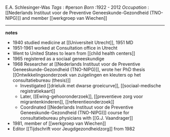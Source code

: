 E.A. Schlesinger-Was
*Tags* : #person 
*Born* :1922 - 2012
*Occupation* : [[Nederlands Instituut voor de Preventive Geneeskunde-Gezondheid (TNO-NIPG)]] and member [[werkgroep van Wiechen]]

---
**notes**

- 1940 studied medicine at [[Universiteit Utrecht]], 1951 MD
- 1951-1961 worked at Consultation office in Utrecht
- Went to United States to learn from [[child health centers]]
- 1965 registered as a sociaal geneeskundige
- 1968 Researcher at [[Nederlands Instituut voor de Preventive Geneeskunde-Gezondheid (TNO-NIPG)]], wrote her PhD thesis [[Ontwikkelingsonderzoek van zuigelingen en kleuters op het consultatiebureau (thesis)]]
	- Investigated [[drieluik met dwarse groeicurve]], [[sociaal-medische registratiekaart]]
	- Later, [[Ewing-gehooronderzoek]], [[preventieve zorg voor migrantenkinderen]], [[referentieonderzoek]]
	- Coordinated [[Nederlands Instituut voor de Preventive Geneeskunde-Gezondheid (TNO-NIPG)]] course for consultatiebureau physicians with [[G.J. Vaandrager]]
- 1981, member of [[werkgroep van Wiechen]]
- Editor [[Tijdschrift voor Jeugdgezondheidzorg]] from 1982
